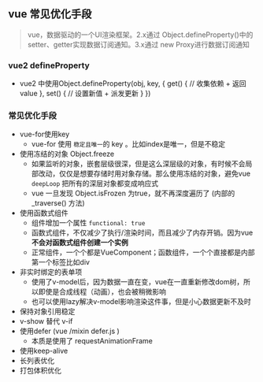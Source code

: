 ## vue 常见优化手段

> vue，数据驱动的一个UI渲染框架。2.x通过 Object.defineProperty()中的setter、getter实现数据订阅通知。3.x通过 new Proxy进行数据订阅通知


### vue2 defineProperty
- vue2 中使用Object.defineProperty(obj, key, {
  get() {
    // 收集依赖 + 返回value
  },
  set() {
    // 设置新值 + 派发更新
  }
})

### 常见优化手段
- vue-for使用key
  - vue-for 使用 `稳定且唯一`的 key 。比如index是唯一，但是不稳定
- 使用冻结的对象 Object.freeze
  - 如果监听的对象，嵌套层级很深，但是这么深层级的对象，有时候不会局部改动，仅仅是想要存储时用对象存储。那么使用冻结的对象，避免vue `deepLoop` 把所有的深层对象都变成响应式
  - vue 一旦发现 Object.isFrozen 为true，就不再深度遍历了 (内部的 _traverse() 方法)
- 使用函数式组件
  - 组件增加一个属性 `functional: true`
  - 函数式组件，不仅减少了执行/渲染时间，而且减少了内存开销。因为vue**不会对函数式组件创建一个实例**
  - 正常组件，一个个都是VueComponent；函数组件，一个个直接都是内部第一个标签比如div
- 非实时绑定的表单项
  - 使用了v-model后，因为数据一直在变，vue在一直重新修改dom树，所以即使是合成线程（动画），也会被稍微影响
  - 也可以使用lazy解决v-model影响渲染这件事，但是小心数据更新不及时
- 保持对象引用稳定
- v-show 替代 v-if
- 使用defer  (vue /mixin  defer.js )
  - 本质是使用了 requestAnimationFrame
- 使用keep-alive
- 长列表优化
- 打包体积优化